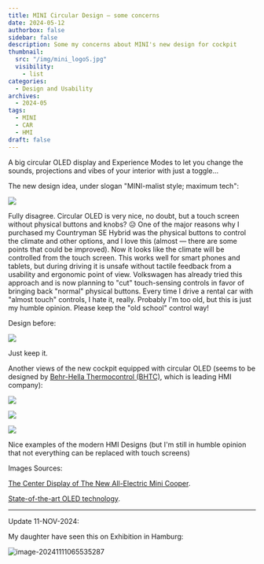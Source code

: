```yaml
---
title: MINI Circular Design — some concerns
date: 2024-05-12
authorbox: false
sidebar: false
description: Some my concerns about MINI's new design for cockpit
thumbnail:
  src: "/img/mini_logoS.jpg"
  visibility:
    - list
categories:
  - Design and Usability
archives:
  - 2024-05
tags:
  - MINI
  - CAR
  - HMI
draft: false
---
```

A big circular OLED display and Experience Modes to let you change the sounds, projections and vibes of your interior with just a toggle...
<!--more-->

The new design idea, under slogan "MINI-malist style; maximum tech":

![](assets/1714377605463.jpg)

Fully disagree. Circular OLED is very nice, no doubt, but a touch screen without physical buttons and knobs? 😥 One of the major reasons why I purchased my Countryman SE Hybrid was the physical buttons to control the climate and other options, and I love this (almost — there are some points that could be improved). Now it looks like the climate will be controlled from the touch screen. This works well for smart phones and tablets, but during driving it is unsafe without tactile feedback from a usability and ergonomic point of view. Volkswagen has already tried this approach and is now planning to "cut" touch-sensing controls in favor of bringing back "normal" physical buttons. Every time I drive a rental car with "almost touch" controls, I hate it, really. Probably I'm too old, but this is just my humble opinion. Please keep the "old school" control way!

Design before:

![](assets/1715184633584.jpg)

Just keep it.

Another views of the new cockpit equipped with circular OLED (seems to be designed by [Behr-Hella Thermocontrol (BHTC)](https://www.bhtc.com/en/products/hmi), which is leading HMI company):

![](assets/1694434758202.jpg)

![](assets/1715590808661.jpg)

![](assets/1715590806978.jpg)

Nice examples of the modern HMI Designs (but I'm still in humble opinion that not everything can be replaced with touch screens)

Images Sources: 

[The Center Display of The New All-Electric Mini Cooper](https://www.linkedin.com/pulse/center-display-new-all-electric-mini-cooper-bhtc/?trackingId=C4UIi8pHTgWxDcqosDxQQQ%3D%3D).

[State-of-the-art OLED technology](https://www.linkedin.com/feed/update/urn:li:activity:7195709392447557633/?updateEntityUrn=urn%3Ali%3Afs_feedUpdate%3A%28V2%2Curn%3Ali%3Aactivity%3A7195709392447557633%29).

---

Update 11-NOV-2024:

My daughter have seen this on Exhibition in Hamburg: 

![image-20241111065535287](assets/image-20241111065535287.png)
